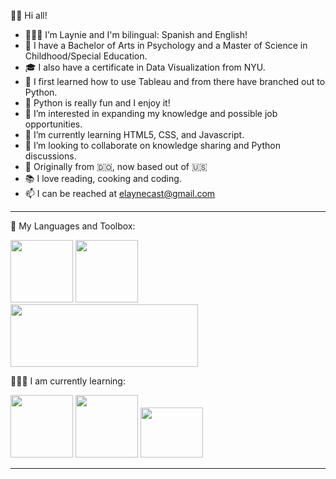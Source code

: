 👋🏼 Hi all!

- 👩🏻‍💻  I’m Laynie and I'm bilingual: Spanish and English!
- 🏫  I have a Bachelor of Arts in Psychology and a Master of Science in Childhood/Special Education. 
- 🎓  I also have a certificate in Data Visualization from NYU. 
- 📝  I first learned how to use Tableau and from there have branched out to Python. 
- 🐍  Python is really fun and I enjoy it!
- 👀  I’m interested in expanding my knowledge and possible job opportunities.
- 🌱  I’m currently learning HTML5, CSS, and Javascript.
- 💞️  I’m looking to collaborate on knowledge sharing and Python discussions.  
- 📍  Originally from 🇩🇴, now based out of 🇺🇸
- 📚  I love reading, cooking and coding.
- 📫  I can be reached at elaynecast@gmail.com


____________________________________________________________________________________________________________________________________________________________________

🧰 My Languages and Toolbox:
 
 <img src="https://user-images.githubusercontent.com/87791968/148447308-de7c31a3-32ff-4005-baab-593f9824a8cc.png" width="100" height="100">  <img src="https://user-images.githubusercontent.com/87791968/148446979-c8f2c362-e7ad-4213-8811-9d68fb79ae2f.png" width="100" height="100">  <img src="https://user-images.githubusercontent.com/87791968/148457795-f0d823a1-aaa2-4116-9672-5e30f206fe5b.png" width="300" height="100">
 
👩🏻‍💻 I am currently learning:
 
<img src="https://user-images.githubusercontent.com/87791968/152100645-44fdc3f7-4177-4c59-8afb-dc49a096cb57.png" width="100" height="100">  <img src="https://user-images.githubusercontent.com/87791968/152100698-f0ffcea1-e6cc-45ad-b00b-a4a249d1a5f0.png" width="100" height="100">  <img src="https://user-images.githubusercontent.com/87791968/148673436-5c36c33f-ff1b-4c8b-805b-5d690c1493a4.png" width="100" height="80">


____________________________________________________________________________________________________________________________________________________________________

<!---
- ![Artboard 1](https://user-images.githubusercontent.com/87791968/148447308-de7c31a3-32ff-4005-baab-593f9824a8cc.png)
![tableaulogo_highres](https://user-images.githubusercontent.com/87791968/148446869-693efcbe-e10e-4819-9e87-2a5195a103a9.png)
![mysql1](https://user-images.githubusercontent.com/87791968/148446979-c8f2c362-e7ad-4213-8811-9d68fb79ae2f.png)

layniecast/layniecast is a ✨ special ✨ repository because its `README.md` (this file) appears on your GitHub profile.
You can click the Preview link to take a look at your changes.
--->
